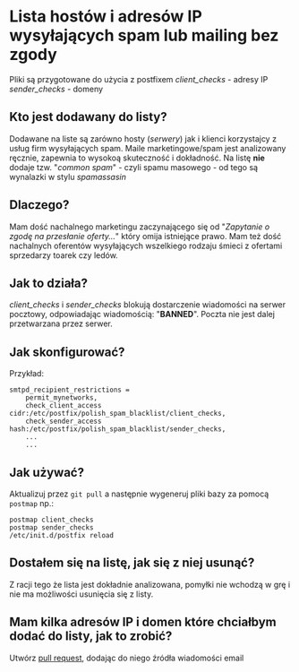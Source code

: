 # Lista hostów i adresów IP wysyłających spam lub mailing bez zgody
Pliki są przygotowane do użycia z postfixem
*client_checks* - adresy IP
*sender_checks* - domeny

## Kto jest dodawany do listy?
Dodawane na liste są zarówno hosty (*serwery*) jak i klienci korzystajcy z usług firm wysyłających spam. Maile marketingowe/spam jest analizowany ręcznie, zapewnia to wysokoą skuteczność i dokładność.
Na listę **nie** dodaje tzw. "*common spam*" - czyli spamu masowego - od tego są wynalazki w stylu *spamassasin*

## Dlaczego?
Mam dość nachalnego marketingu zaczynającego się od "*Zapytanie o zgodę na przesłanie oferty...*" który omija istniejące prawo. Mam też dość nachalnych oferentów wysyłających wszelkiego rodzaju śmieci z ofertami sprzedarzy toarek czy ledów.

## Jak to działa?
*client_checks* i *sender_checks* blokują dostarczenie wiadomości na serwer pocztowy, odpowiadając wiadomością: "**BANNED**". Poczta nie jest dalej przetwarzana przez serwer.

## Jak skonfigurować?
Przykład:
```
smtpd_recipient_restrictions =
    permit_mynetworks,
    check_client_access cidr:/etc/postfix/polish_spam_blacklist/client_checks,
    check_sender_access hash:/etc/postfix/polish_spam_blacklist/sender_checks,
    ...
    ...
```

## Jak używać?
Aktualizuj przez `git pull` a następnie wygeneruj pliki bazy za pomocą `postmap` np.:
```
postmap client_checks
postmap sender_checks
/etc/init.d/postfix reload
```

## Dostałem się na listę, jak się z niej usunąć?
Z racji tego że lista jest dokładnie analizowana, pomyłki nie wchodzą w grę i nie ma możliwości usunięcia się z listy.

## Mam kilka adresów IP i domen które chciałbym dodać do listy, jak to zrobić?
Utwórz [pull request](https://github.com/kolargol/polish_spam_blacklist/pulls), dodając do niego źródła wiadomości email
